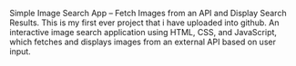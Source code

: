 Simple Image Search App – Fetch Images from an API and Display Search Results. This is my first ever project that i have uploaded into github. An interactive image search application using HTML, CSS, and JavaScript, which fetches and displays images from an external API based on user input.

